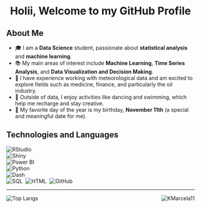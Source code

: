 <h1 align="center"><b>Holii, Welcome to my GitHub Profile </b></h1>

<h2>About Me</h2>

<ul>
  <li>🎓 I am a <strong>Data Science</strong> student, passionate about <b>statistical analysis</b> and <b>machine learning</b>.</li>
  <li>📚 My main areas of interest include <strong>Machine Learning</strong>, <strong>Time Series Analysis</strong>, and <strong>Data Visualization and Decision Making</strong>.</li>
  <li>🌱 I have experience working with meteorological data and am excited to explore fields such as medicine, finance, and particularly the oil industry.</li>
  <li>💼 Outside of data, I enjoy activities like dancing and swimming, which help me recharge and stay creative.</li>
  <li>🎉 My favorite day of the year is my birthday, <strong>November 11th</strong> (a special and meaningful date for me).</li>
</ul>


## Technologies and Languages

![RStudio](https://img.shields.io/badge/RStudio%20-%23276DC3.svg?style=for-the-badge&logo=rstudio&logoColor=white)&nbsp;  
![Shiny](https://img.shields.io/badge/Shiny%20-%23276DC3.svg?style=for-the-badge&logo=rstudio&logoColor=white)&nbsp;  
![Power BI](https://img.shields.io/badge/Power%20BI%20-%23F2C811.svg?style=for-the-badge&logo=powerbi&logoColor=black)&nbsp;  
![Python](https://img.shields.io/badge/Python%20-%2314354C.svg?style=for-the-badge&logo=python&logoColor=white)&nbsp;  
![Dash](https://img.shields.io/badge/Dash%20-%2300BFFF.svg?style=for-the-badge&logo=plotly&logoColor=white)&nbsp;  
![SQL](https://img.shields.io/badge/SQL%20-%230072C6.svg?style=for-the-badge&logo=amazon-dynamodb&logoColor=white)&nbsp; 
![HTML](https://img.shields.io/badge/HTML5%20-%23E34F26.svg?style=for-the-badge&logo=html5&logoColor=white)&nbsp;
![GitHub](https://img.shields.io/badge/-GitHub-05122A?style=for-the-badge&logo=github&logoColor=white)&nbsp;

---
<div>
  <img align="right" src="https://github-readme-stats.vercel.app/api?username=kmarcela11&show_icons=true&include_all_commits=true&count_private=true&hide_border=true&theme=midnight-purple" alt="KMarcela11" />
</div>

![Top Langs](https://github-readme-stats.vercel.app/api/top-langs/?username=kmarcela11&layout=donut&theme=midnight-purple)





